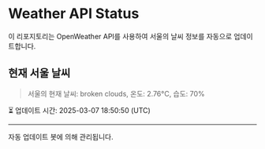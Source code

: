 
# Weather API Status

이 리포지토리는 OpenWeather API를 사용하여 서울의 날씨 정보를 자동으로 업데이트합니다.

## 현재 서울 날씨
> 서울의 현재 날씨: broken clouds, 온도: 2.76°C, 습도: 70%

⏳ 업데이트 시간: 2025-03-07 18:50:50 (UTC)

---
자동 업데이트 봇에 의해 관리됩니다.
